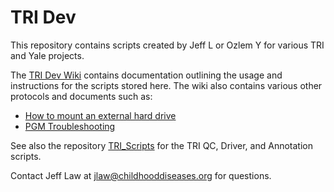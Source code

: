 TRI Dev
===========
This repository contains scripts created by Jeff L or Ozlem Y for various TRI and Yale projects.

The [TRI Dev Wiki](https://github.com/jlaw9/TRI_Dev/wiki) contains documentation outlining the usage and instructions for the scripts stored here.
The wiki also contains various other protocols and documents such as:
- [How to mount an external hard drive](https://github.com/jlaw9/TRI_Dev/wiki/Troubleshooting_Guide#how-to-mount-an-external-usb-or-hard-drive) 
- [PGM Troubleshooting]()

See also the repository [TRI_Scripts](https://github.com/jlaw9/TRI_Scripts/wiki) for the TRI QC, Driver, and Annotation scripts.

Contact Jeff Law at jlaw@childhooddiseases.org for questions.
